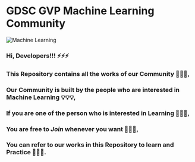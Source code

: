 # GDSC GVP Machine Learning Community

<img src='https://www.fsm.ac.in/blog/wp-content/uploads/2022/08/ml-e1610553826718.jpg' alt='Machine Learning' align='center' />



### Hi, Developers!!! ⚡⚡⚡
### This Repository contains all the works of our Community 🌟🌟🌟, 
### Our Community is built by the people who are interested in Machine Learning 💡💡💡,
### If you are one of the person who is interested in Learning 🤩🤩🤩,
### You are free to ***Join*** whenever you want 🤗🤗🤗,
### You can refer to our works in this Repository to learn and Practice 💖💖💖.
